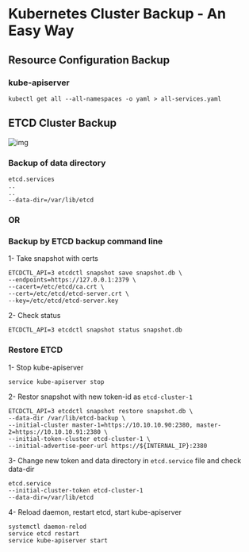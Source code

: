 # Kubernetes Cluster Backup - An Easy Way
## Resource Configuration Backup
### kube-apiserver
```
kubectl get all --all-namespaces -o yaml > all-services.yaml
```

## ETCD Cluster Backup
![img](https://raw.githubusercontent.com/apurvabhandari/kubernetes/master/etcd.png) <br>
### Backup of data directory
```
etcd.services
..
..
--data-dir=/var/lib/etcd
```
### OR

 ### Backup by ETCD backup command line 
 1- Take snapshot with certs
```
ETCDCTL_API=3 etcdctl snapshot save snapshot.db \
--endpoints=https://127.0.0.1:2379 \
--cacert=/etc/etcd/ca.crt \
--cert=/etc/etcd/etcd-server.crt \
--key=/etc/etcd/etcd-server.key
```
2- Check status
```
ETCDCTL_API=3 etcdctl snapshot status snapshot.db
```
### Restore ETCD
1- Stop kube-apiserver
```
service kube-apiserver stop
```
2- Restor snapshot with new token-id as ``` etcd-cluster-1 ``` 
```
ETCDCTL_API=3 etcdctl snapshot restore snapshot.db \
--data-dir /var/lib/etcd-backup \
--initial-cluster master-1=https://10.10.10.90:2380, master-2=https://10.10.10.91:2380 \
--initial-token-cluster etcd-cluster-1 \
--initial-advertise-peer-url https://${INTERNAL_IP}:2380
```
3- Change new token and data directory in ```etcd.service``` file  and check data-dir
```
etcd.service
--initial-cluster-token etcd-cluster-1
--data-dir=/var/lib/etcd
```
4- Reload daemon, restart etcd, start kube-apiserver
```
systemctl daemon-relod
service etcd restart
service kube-apiserver start
```
